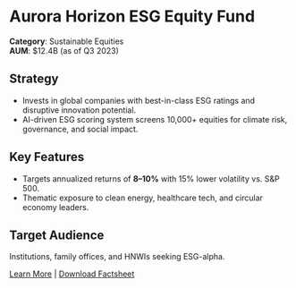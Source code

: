 # Aurora Horizon ESG Equity Fund

**Category**: Sustainable Equities  
**AUM**: $12.4B (as of Q3 2023)  

## Strategy
- Invests in global companies with best-in-class ESG ratings and disruptive innovation potential.  
- AI-driven ESG scoring system screens 10,000+ equities for climate risk, governance, and social impact.  

## Key Features
- Targets annualized returns of **8–10%** with 15% lower volatility vs. S&P 500.  
- Thematic exposure to clean energy, healthcare tech, and circular economy leaders.  

## Target Audience
Institutions, family offices, and HNWIs seeking ESG-alpha.  

[Learn More](#) | [Download Factsheet](#)  